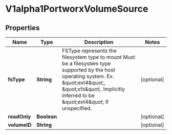 

# V1alpha1PortworxVolumeSource

## Properties

Name | Type | Description | Notes
------------ | ------------- | ------------- | -------------
**fsType** | **String** | FSType represents the filesystem type to mount Must be a filesystem type supported by the host operating system. Ex. \&quot;ext4\&quot;, \&quot;xfs\&quot;. Implicitly inferred to be \&quot;ext4\&quot; if unspecified. |  [optional]
**readOnly** | **Boolean** |  |  [optional]
**volumeID** | **String** |  |  [optional]



